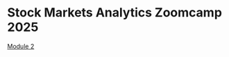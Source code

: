 # Stock Markets Analytics Zoomcamp 2025

[Module 2](https://github.com/JienWeng/stock-markets-analytics-zoomcamp_2025/blob/main/module2_sma_zoomboot_2025.ipynb)
